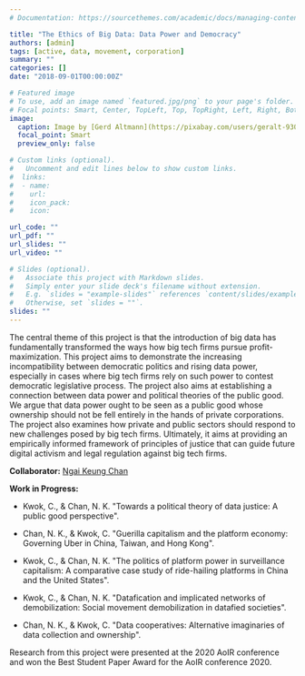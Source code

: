 ```yaml
---
# Documentation: https://sourcethemes.com/academic/docs/managing-content/

title: "The Ethics of Big Data: Data Power and Democracy"
authors: [admin]
tags: [active, data, movement, corporation]
summary: ""
categories: []
date: "2018-09-01T00:00:00Z"

# Featured image
# To use, add an image named `featured.jpg/png` to your page's folder.
# Focal points: Smart, Center, TopLeft, Top, TopRight, Left, Right, BottomLeft, Bottom, BottomRight.
image: 
  caption: Image by [Gerd Altmann](https://pixabay.com/users/geralt-9301/?utm_source=link-attribution&utm_medium=referral&utm_campaign=image&utm_content=1917737) on [Pixabay](https://pixabay.com/)
  focal_point: Smart
  preview_only: false

# Custom links (optional).
#   Uncomment and edit lines below to show custom links.
#  links:
#  - name: 
#    url: 
#    icon_pack: 
#    icon: 

url_code: ""
url_pdf: ""
url_slides: ""
url_video: ""

# Slides (optional).
#   Associate this project with Markdown slides.
#   Simply enter your slide deck's filename without extension.
#   E.g. `slides = "example-slides"` references `content/slides/example-slides.md`.
#   Otherwise, set `slides = ""`.
slides: ""
---
```


The central theme of this project is that the introduction of big data has fundamentally transformed the ways how big tech firms pursue profit-maximization. This project aims to demonstrate the increasing incompatibility between democratic politics and rising data power, especially in cases where big tech firms rely on such power to contest democratic legislative process. The project also aims at establishing a connection between data power and political theories of the public good. We argue that data power ought to be seen as a public good whose ownership should not be fell entirely in the hands of private corporations. The project also examines how private and public sectors should respond to new challenges posed by big tech firms. Ultimately, it aims at providing an empirically informed framework of principles of justice that can guide future digital activism and legal regulation against big tech firms.

**Collaborator:** [Ngai Keung Chan](https://ngaikeungchan.com/)

**Work in Progress:** 
* Kwok, C., & Chan, N. K. "Towards a political theory of data justice: A public good perspective".

* Chan, N. K., & Kwok, C. "Guerilla capitalism and the platform economy: Governing Uber in China, Taiwan, and Hong Kong". 

* Kwok, C., & Chan, N. K. "The politics of platform power in surveillance capitalism: A comparative case study of ride-hailing platforms in China and the United States".

* Kwok, C., & Chan, N. K. "Datafication and implicated networks of demobilization: Social movement demobilization in datafied societies".

* Chan, N. K., & Kwok, C. "Data cooperatives: Alternative imaginaries of data collection and ownership".

Research from this project were presented at the 2020 AoIR conference and won the Best Student Paper Award for the AoIR conference 2020.
